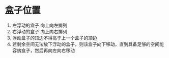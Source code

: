 # 盒子位置

1. 左浮动的盒子 向上向左排列
2. 右浮动的盒子 向上向右排列
3. 浮动盒子的顶边不得高于上一个盒子的顶边
4. 若剩余空间无法放下浮动的盒子，则该盒子向下移动，直到具备足够的空间能容纳盒子，然后再向左向右移动

